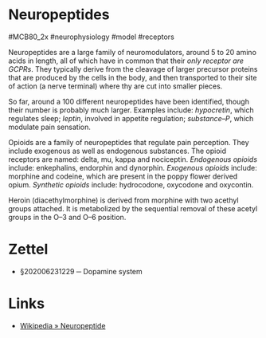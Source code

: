 # Neuropeptides
#MCB80_2x #neurophysiology #model #receptors

Neuropeptides are a large family of neuromodulators, around 5 to 20 amino acids in length, all of which have in common that their _only receptor are GCPRs_. They typically derive from the cleavage of larger precursor proteins that are produced by the cells in the body, and then transported to their site of action (a nerve terminal) where thy are cut into smaller pieces.

So far, around a 100 different neuropeptides have been identified, though their number is probably much larger. Examples include: _hypocretin_, which regulates sleep; _leptin_, involved in appetite regulation; _substance–P_, which modulate pain sensation.

Opioids are a family of neuropeptides that regulate pain perception. They include exogenous as well as endogenous substances. The opioid receptors are named: delta, mu, kappa and nociceptin. _Endogenous opioids_ include: enkephalins, endorphin and dynorphin. _Exogenous opioids_ include: morphine and codeine, which are present in the poppy flower derived opium. _Synthetic opioids_ include: hydrocodone, oxycodone and oxycontin.

Heroin (diacethylmorphine) is derived from morphine with two acethyl groups attached. It is metabolized by the sequential removal of these acetyl groups in the O–3 and O–6 position.

# Zettel

- §202006231229 ─ Dopamine system

# Links

- [Wikipedia » Neuropeptide](https://en.wikipedia.org/wiki/Neuropeptide)